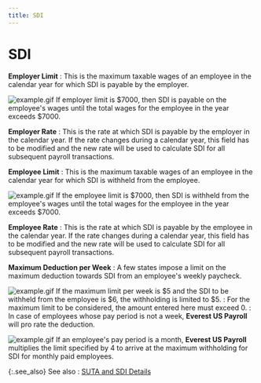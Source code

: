```yaml
---
title: SDI
---
```


# SDI


**Employer Limit**
: This is the maximum taxable wages of an employee in the calendar year for which SDI is payable by the employer.


![example.gif]({{site.prl_baseurl}}/img/example.gif)  If employer limit is $7000, then SDI is payable on the employee's wages until the total wages for the employee in the year exceeds $7000.


**Employer Rate**
: This is the rate at which SDI is payable by the employer in the calendar year. If the rate changes during a calendar year, this field has to be modified and the new rate will be used to calculate SDI for all subsequent payroll transactions.


**Employee Limit**
: This is the maximum taxable wages of an employee in the calendar year for which SDI is withheld from the employee.


![example.gif]({{site.prl_baseurl}}/img/example.gif)  If the employee limit is $7000, then SDI is withheld from the employee's wages until the total wages for the employee in the year exceeds $7000.


**Employee Rate**
: This is the rate at which SDI is payable by the employee in the calendar year. If the rate changes during a calendar year, this field has to be modified and the new rate will be used to calculate SDI for all subsequent payroll transactions.


**Maximum Deduction per Week**
: A few states impose a limit on the maximum deduction towards SDI from an employee's weekly paycheck.


![example.gif]({{site.prl_baseurl}}/img/example.gif)  If the maximum limit per week is $5 and the SDI to be withheld from the employee is $6, the withholding is limited to $5.
: For the maximum limit to be considered, the amount entered here must exceed 0.
: In case of employees whose pay period is not a week, **Everest US Payroll** will pro rate the deduction.


![example.gif]({{site.prl_baseurl}}/img/example.gif)  If an employee's pay period is a month, **Everest US Payroll** multiplies the limit specified by 4 to arrive at the maximum withholding for SDI for monthly paid employees.


{:.see_also}
See also
: [SUTA and SDI Details]({{site.prl_baseurl}}/setup/suta-sdi-setup/the_suta_sdi_setup_profile.html)
